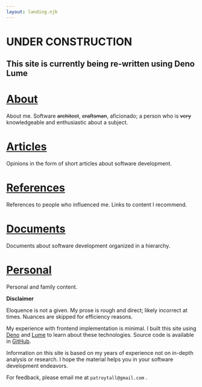 ```yaml
---
layout: landing.njk
---
```

# UNDER CONSTRUCTION

## This site is currently being re-written using Deno Lume

# [About](/about)
About me. Software ~~architect~~, ~~craftsman~~, aficionado; a person who is ~~very~~ knowledgeable and enthusiastic about a subject.

# [Articles](/articles)
Opinions in the form of short articles about software development.

# [References](/references)
References to people who influenced me. Links to content I recommend.

# [Documents](/documents)
Documents about software development organized in a hierarchy.

# [Personal](/home)
Personal and family content.

**Disclaimer**

Eloquence is not a given. My prose is rough and direct; likely incorrect at times. Nuances are skipped for efficiency reasons.

My experience with frontend implementation is minimal. I built this site using [Deno](https://deno.com/) and [Lume](https://lume.land/) to learn about these technologies. Source code is available in [GitHub](https://github.com/patroytall/software-aficionado).

Information on this site is based on my years of experience not on in-depth analysis or research. I hope the material helps you in your software development endeavors.

For feedback, please email me at `patroytall@gmail.com` .